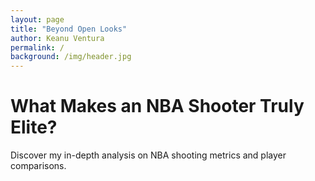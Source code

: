 ```yaml
---
layout: page
title: "Beyond Open Looks"
author: Keanu Ventura
permalink: /
background: /img/header.jpg
---
```


# What Makes an NBA Shooter Truly Elite?

Discover my in-depth analysis on NBA shooting metrics and player comparisons.

